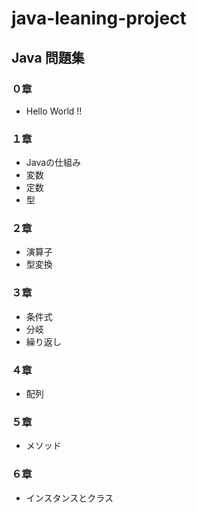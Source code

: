 # java-leaning-project
## Java 問題集
### ０章
* Hello World !!
### １章
* Javaの仕組み
* 変数
* 定数
* 型
### ２章
* 演算子
* 型変換
### ３章
* 条件式
* 分岐
* 繰り返し
### ４章
* 配列
### ５章
* メソッド
### ６章
* インスタンスとクラス
